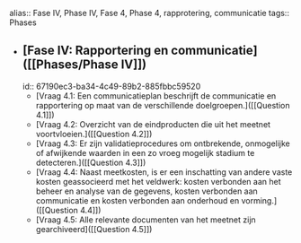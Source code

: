 alias:: Fase IV, Phase IV, Fase 4, Phase 4, rapprotering, communicatie
tags:: Phases

- ## [Fase IV: Rapportering en communicatie]([[Phases/Phase IV]])
  id:: 67190ec3-ba34-4c49-89b2-885fbbc59520
	- [Vraag 4.1: Een communicatieplan beschrijft de communicatie en rapportering op maat van de verschillende doelgroepen.]([[Question 4.1]])
	- [Vraag 4.2: Overzicht van de eindproducten die uit het meetnet voortvloeien.]([[Question 4.2]])
	- [Vraag 4.3: Er zijn validatieprocedures om ontbrekende, onmogelijke of afwijkende waarden in een zo vroeg mogelijk stadium te detecteren.]([[Question 4.3]])
	- [Vraag 4.4: Naast meetkosten, is er een inschatting van andere vaste kosten geassocieerd met het veldwerk: kosten verbonden aan het beheer en analyse van de gegevens, kosten verbonden aan communicatie en kosten verbonden aan onderhoud en vorming.]([[Question 4.4]])
	- [Vraag 4.5: Alle relevante documenten van het meetnet zijn gearchiveerd]([[Question 4.5]])